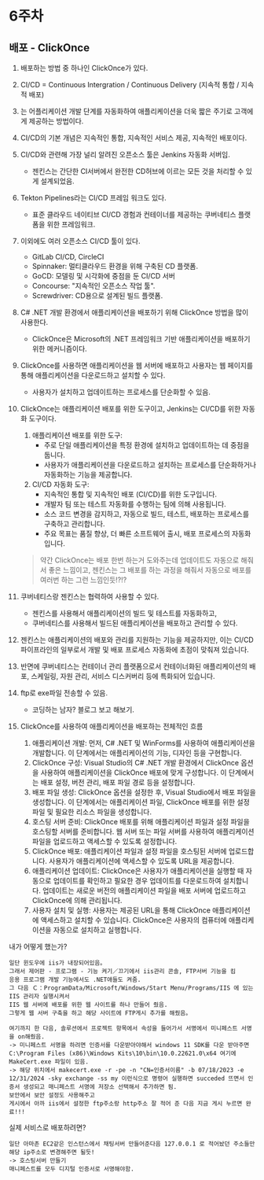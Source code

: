 # 6주차

## 배포 - ClickOnce

1. 배포하는 방법 중 하나인 ClickOnce가 있다.
2. CI/CD = Continuous Intergration / Continuous Delivery (지속적 통합 / 지속적 배포)
3. 는 어플리케이션 개발 단계를 자동화하여 애플리케이션을 더욱 짧은 주기로 고객에게 제공하는 방법이다.
4. CI/CD의 기본 개념은 지속적인 통합, 지속적인 서비스 제공, 지속적인 배포이다.
5. CI/CD와 관련해 가장 널리 알려진 오픈소스 툴은 Jenkins 자동화 서버임.
	* 젠킨스는 간단한 CI서버에서 완전한 CD허브에 이르는 모든 것을 처리할 수 있게 설계되었음.
6. Tekton Pipelines라는 CI/CD 프레임 워크도 있다.
	* 표준 클라우드 네이티브 CI/CD 경험과 컨테이너를 제공하는 쿠버네티스 플랫폼을 위한 프레임워크.
7. 이외에도 여러 오픈소스 CI/CD 툴이 있다.
	* GitLab CI/CD, CircleCI
	* Spinnaker: 멀티클라우드 환경을 위해 구축된 CD 플랫폼.
	* GoCD: 모델링 및 시각화에 중점을 둔 CI/CD 서버
	* Concourse: "지속적인 오픈소스 작업 툴".
	* Screwdriver: CD용으로 설계된 빌드 플랫폼.
8. C# .NET 개발 환경에서 애플리케이션을 배포하기 위해 ClickOnce 방법을 많이 사용한다.
	* ClickOnce은 Microsoft의 .NET 프레임워크 기반 애플리케이션을 배포하기 위한 메커니즘이다.
9. ClickOnce를 사용하면 애플리케이션을 웹 서버에 배포하고 사용자는 웹 페이지를 통해 애플리케이션을 다운로드하고 설치할 수 있다.
	* 사용자가 설치하고 업데이트하는 프로세스를 단순화할 수 있음.
10. ClickOnce는 애플리케이션 배포를 위한 도구이고, Jenkins는 CI/CD를 위한 자동화 도구이다.
	1. 애플리케이션 배포를 위한 도구:
		* 주로 단일 애플리케이션을 특정 환경에 설치하고 업데이트하는 데 중점을 둡니다.
		* 사용자가 애플리케이션을 다운로드하고 설치하는 프로세스를 단순화하거나 자동화하는 기능을 제공합니다.
	2. CI/CD 자동화 도구:
		* 지속적인 통합 및 지속적인 배포 (CI/CD)를 위한 도구입니다.
		* 개발자 팀 또는 테스트 자동화를 수행하는 팀에 의해 사용됩니다.
		* 소스 코드 변경을 감지하고, 자동으로 빌드, 테스트, 배포하는 프로세스를 구축하고 관리합니다.
		* 주요 목표는 품질 향상, 더 빠른 소프트웨어 출시, 배포 프로세스의 자동화입니다.
	> 약간 ClickOnce는 배포 한번 하는거 도와주는데 업데이트도 자동으로 해줘서 좋은 느낌이고, 젠킨스는 그 배포를 하는 과정을 해줘서 자동으로 배포를 여러번 하는 그런 느낌인듯!?!?
11. 쿠버네티스랑 젠킨스는 협력하여 사용할 수 있다.
	* 젠킨스를 사용해서 애플리케이션의 빌드 및 테스트를 자동화하고,
	* 쿠버네티스를 사용해서 빌드된 애플리케이션을 배포하고 관리할 수 있다.
12. 젠킨스는 애플리케이션의 배포와 관리를 지원하는 기능을 제공하지만, 이는 CI/CD 파이프라인의 일부로서 개발 및 배포 프로세스 자동화에 초점이 맞춰져 있습니다. 
13. 반면에 쿠버네티스는 컨테이너 관리 플랫폼으로서 컨테이너화된 애플리케이션의 배포, 스케일링, 자원 관리, 서비스 디스커버리 등에 특화되어 있습니다.
14. ftp로 exe파일 전송할 수 있음.
	* 코딩하는 남자? 블로그 보고 해보기.

15. ClickOnce를 사용하여 애플리케이션을 배포하는 전체적인 흐름
	1. 애플리케이션 개발: 먼저, C# .NET 및 WinForms를 사용하여 애플리케이션을 개발합니다. 이 단계에서는 애플리케이션의 기능, 디자인 등을 구현합니다.
	2. ClickOnce 구성: Visual Studio의 C# .NET 개발 환경에서 ClickOnce 옵션을 사용하여 애플리케이션을 ClickOnce 배포에 맞게 구성합니다. 이 단계에서는 배포 설정, 버전 관리, 배포 파일 경로 등을 설정합니다.
	3. 배포 파일 생성: ClickOnce 옵션을 설정한 후, Visual Studio에서 배포 파일을 생성합니다. 이 단계에서는 애플리케이션 파일, ClickOnce 배포를 위한 설정 파일 및 필요한 리소스 파일을 생성합니다.
	4. 호스팅 서버 준비: ClickOnce 배포를 위해 애플리케이션 파일과 설정 파일을 호스팅할 서버를 준비합니다. 웹 서버 또는 파일 서버를 사용하여 애플리케이션 파일을 업로드하고 액세스할 수 있도록 설정합니다.
	5. ClickOnce 배포: 애플리케이션 파일과 설정 파일을 호스팅된 서버에 업로드합니다. 사용자가 애플리케이션에 액세스할 수 있도록 URL을 제공합니다.
	6. 애플리케이션 업데이트: ClickOnce은 사용자가 애플리케이션을 실행할 때 자동으로 업데이트를 확인하고 필요한 경우 업데이트를 다운로드하여 설치합니다. 업데이트는 새로운 버전의 애플리케이션 파일을 배포 서버에 업로드하고 ClickOnce에 의해 관리됩니다.
	7. 사용자 설치 및 실행: 사용자는 제공된 URL을 통해 ClickOnce 애플리케이션에 액세스하고 설치할 수 있습니다. ClickOnce은 사용자의 컴퓨터에 애플리케이션을 자동으로 설치하고 실행합니다.

내가 어떻게 했는가?
```
일단 윈도우에 iis가 내장되어있음。
그래서 제어판 - 프로그램 - 기능 켜기／끄기에서 iis관리 콘솔, FTP서버 기능을 킴
응용 프로그램 개발 기능에서도 .NET애들도 켜줌.
그 다음 Ｃ：ProgramData/Microsoft/Windows/Start Menu/Programs/IIS 에 있는 IIS 관리자 실행시켜서
IIS 웹 서버에 배포를 위한 웹 사이트를 하나 만들어 줬음.
그렇게 웹 서버 구축을 하고 해당 사이트에 FTP게시 추가를 해줬음。

여기까지 한 다음, 솔루션에서 프로젝트 항목에서 속성을 들어가서 서명에서 미니페스트 서명을 on해줬음.
-> 미니페스트 서명을 하려면 인증서를 다운받아야해서 windows 11 SDK를 다운 받아주면 C:\Program Files (x86)\Windows Kits\10\bin\10.0.22621.0\x64 여기에 MakeCert.exe 파일이 있음. 
-> 해당 위치에서 makecert.exe -r -pe -n "CN=인증서이름" -b 07/18/2023 -e 12/31/2024 -sky exchange -ss my 이런식으로 명령어 실행하면 succeded 뜨면서 인증서 생성되고 매니페스트 서명에 저장소 선택해서 추가하면 됨.
보안에서 보안 설정도 사용해주고 
게시에서 아까 iis에서 설정한 ftp주소랑 http주소 잘 적어 준 다음 지금 게시 누르면 완료!!!
```

실제 서비스로 배포하려면?
```
일단 아마존 EC2같은 인스턴스에서 채팅서버 만들어준다음 127.0.0.1 로 적어놨던 주소들만 해당 ip주소로 변경해주면 될듯!
-> 호스팅서버 만들기
매니페스트를 모두 디지털 인증서로 서명해야함. 
```